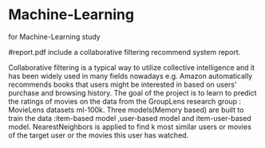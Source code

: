 # Machine-Learning
for Machine-Learning study

#report.pdf include a collaborative filtering recommend system report.

Collaborative filtering is a typical way to utilize collective intelligence and it has been widely used in many fields nowadays e.g. Amazon automatically recommends books that users might be interested in based on users’ purchase and browsing history.
The goal of the project is to learn to predict the ratings of movies on the data from the GroupLens research group : MovieLens datasets ml-100k. Three models(Memory based) are built to train the data :item-based model ,user-based model and item-user-based model. NearestNeighbors is applied to find k most similar users or movies of the target user or the movies this user has watched.
